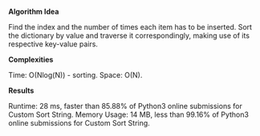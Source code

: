 **Algorithm Idea**

Find the index and the number of times each
item has to be inserted. 
Sort the dictionary by value and traverse 
it correspondingly, making use of its 
respective key-value pairs.

**Complexities**

Time: O(Nlog(N)) - sorting. 
Space: O(N).

**Results**

Runtime: 28 ms, faster than 85.88% of Python3 online submissions for Custom Sort String.
Memory Usage: 14 MB, less than 99.16% of Python3 online submissions for Custom Sort String.

